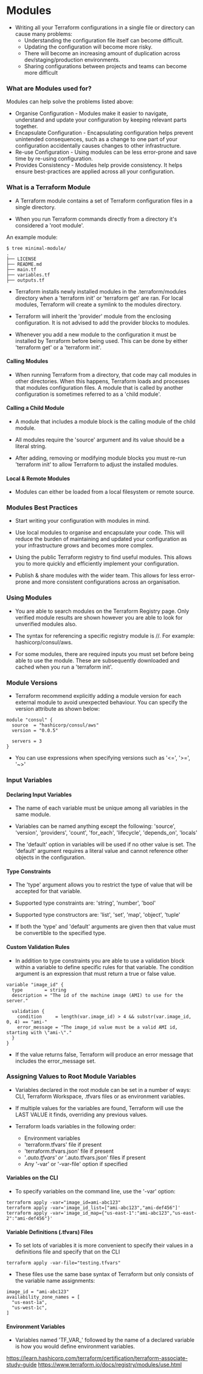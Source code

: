 # Modules

- Writing all your Terraform configurations in a single file or directory can cause many problems:
    - Understanding the configuration file itself can become difficult.
    - Updating the configuration will become more risky.
    - There will become an increasing amount of duplication across dev/staging/production environments.
    - Sharing configurations between projects and teams can become more difficult


### What are Modules used for?
Modules can help solve the problems listed above:

- Organise Configuration - Modules make it easier to navigate, understand and update your configuration by keeping relevant parts together.
- Encapsulate Configuration - Encapsulating configuration helps prevent unintended consequences, such as a change to one part of your configuration accidentally causes changes to other infrastructure.
- Re-use Configuration - Using modules can be less error-prone and save time by re-using configuration. 
- Provides Consistency - Modules help provide consistency. It helps ensure best-practices are applied across all your configuration.


### What is a Terraform Module
- A Terraform module contains a set of Terraform configuration files in a single directory.

- When you run Terraform commands directly from a directory it's considered a 'root module'. 

An example module:
```
$ tree minimal-module/
.
├── LICENSE
├── README.md
├── main.tf
├── variables.tf
├── outputs.tf
```

- Terraform installs newly installed modules in the .terraform/modules directory when a 'terraform init' or 'terraform get' are ran. For local modules, Terraform will create a symlink to the modules directory.

- Terraform will inherit the 'provider' module from the enclosing configuration. It is not advised to add the provider blocks to modules.

- Whenever you add a new module to the configuration it must be installed by Terraform before being used. This can be done by either 'terraform get' or a 'terraform init'.

#### Calling Modules
- When running Terraform from a directory, that code may call modules in other directories. When this happens, Terraform loads and processes that modules configuration files. A module that is called by another configuration is sometimes referred to as a 'child module'.

#### Calling a Child Module
- A module that includes a module block is the calling module of the child module.

- All modules require the 'source' argument and its value should be a literal string.

- After adding, removing or modifying module blocks you must re-run 'terraform init' to allow Terraform to adjust the installed modules.

#### Local & Remote Modules
- Modules can either be loaded from a local filesystem or remote source.


### Modules Best Practices
- Start writing your configuration with modules in mind. 

- Use local modules to organise and encapsulate your code. This will reduce the burden of maintaining and updated your configuration as your infrastructure grows and becomes more complex.

- Using the public Terraform registry to find useful modules. This allows you to more quickly and efficiently implement your configuration.

- Publish & share modules with the wider team. This allows for less error-prone and more consistent configurations across an organisation.


### Using Modules
- You are able to search modules on the Terraform Registry page. Only verified module results are shown however you are able to look for unverified modules also.

- The syntax for referencing a specific registry module is <NAMESPACE>/<NAME>/<PROVIDER>. For example: hashicorp/consul/aws.

- For some modules, there are required inputs you must set before being able to use the module. These are subsequently downloaded and cached when you run a 'terraform init'.

### Module Versions
- Terraform recommend explicitly adding a module version for each external module to avoid unexpected behaviour. You can specify the version attribute as shown below:

```
module "consul" {
  source  = "hashicorp/consul/aws"
  version = "0.0.5"

  servers = 3
}
```

- You can use expressions when specifying versions such as '<=', '>=', '~>'


### Input Variables

#### Declaring Input Variables
- The name of each variable must be unique among all variables in the same module.

- Variables can be named anything except the following: 'source', 'version', 'providers', 'count', 'for_each', 'lifecycle', 'depends_on', 'locals'

- The 'default' option in variables will be used if no other value is set. The 'default' argument requires a literal value and cannot reference other objects in the configuration.

#### Type Constraints
- The 'type' argument allows you to restrict the type of value that will be accepted for that variable.

- Supported type constraints are: 'string', 'number', 'bool'

- Supported type constructors are: 'list', 'set', 'map', 'object', 'tuple'

- If both the 'type' and 'default' arguments are given then that value must be convertible to the specified type.

#### Custom Validation Rules
- In addition to type constraints you are able to use a validation block within a variable to define specific rules for that variable. The condition argument is an expression that must return a true or false value.

```
variable "image_id" {
  type        = string
  description = "The id of the machine image (AMI) to use for the server."

  validation {
    condition     = length(var.image_id) > 4 && substr(var.image_id, 0, 4) == "ami-"
    error_message = "The image_id value must be a valid AMI id, starting with \"ami-\"."
  }
}
```

- If the value returns false, Terraform will produce an error message that includes the error_message set.


### Assigning Values to Root Module Variables
- Variables declared in the root module can be set in a number of ways: CLI, Terraform Workspace, .tfvars files or as environment variables.

- If multiple values for the variables are found, Terraform will use the LAST VALUE it finds, overriding any previous values.

- Terraform loads variables in the following order:
    - Environment variables
    - 'terraform.tfvars' file if present
    - 'terraform.tfvars.json' file if present
    - '*.auto.tfvars' or '*.auto.tfvars.json' files if present
    - Any '-var' or '-var-file' option if specified

#### Variables on the CLI
- To specify variables on the command line, use the '-var' option:

```
terraform apply -var="image_id=ami-abc123"
terraform apply -var='image_id_list=["ami-abc123","ami-def456"]'
terraform apply -var='image_id_map={"us-east-1":"ami-abc123","us-east-2":"ami-def456"}'
```

#### Variable Definitions (.tfvars) Files
- To set lots of variables it is more convenient to specify their values in a definitions file and specify that on the CLI

```
terraform apply -var-file="testing.tfvars"
```

- These files use the same base syntax of Terraform but only consists of the variable name assignments:

```
image_id = "ami-abc123"
availability_zone_names = [
  "us-east-1a",
  "us-west-1c",
]
```

#### Environment Variables
- Variables named 'TF_VAR_' followed by the name of a declared variable is how you would define environment variables.








https://learn.hashicorp.com/terraform/certification/terraform-associate-study-guide 
https://www.terraform.io/docs/registry/modules/use.html